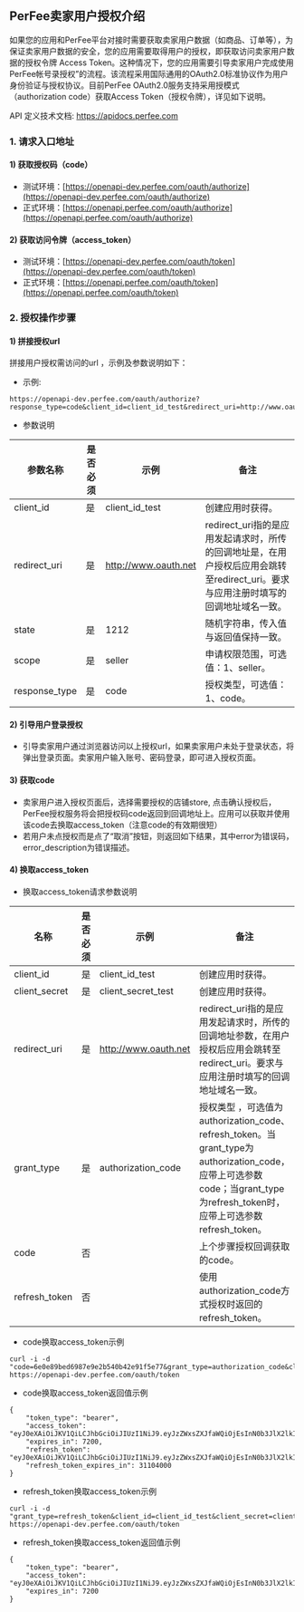 ## PerFee卖家用户授权介绍

如果您的应用和PerFee平台对接时需要获取卖家用户数据（如商品、订单等），为保证卖家用户数据的安全，您的应用需要取得用户的授权，即获取访问卖家用户数据的授权令牌 Access Token。这种情况下，您的应用需要引导卖家用户完成使用PerFee帐号录授权”的流程。该流程采用国际通用的OAuth2.0标准协议作为用户身份验证与授权协议。目前PerFee OAuth2.0服务支持采用授模式（authorization code）获取Access Token（授权令牌），详见如下说明。

API 定义技术文档: https://apidocs.perfee.com

### 1. 请求入口地址

#### 1) 获取授权码（code）

* 测试环境：[https://openapi-dev.perfee.com/oauth/authorize](https://openapi-dev.perfee.com/oauth/authorize)
* 正式环境：[https://openapi.perfee.com/oauth/authorize](https://openapi.perfee.com/oauth/authorize)

#### 2) 获取访问令牌（access_token）

* 测试环境：[https://openapi-dev.perfee.com/oauth/token](https://openapi-dev.perfee.com/oauth/token)
* 正式环境：[https://openapi.perfee.com/oauth/token](https://openapi.perfee.com/oauth/token)

### 2. 授权操作步骤

#### 1) 拼接授权url

拼接用户授权需访问的url ，示例及参数说明如下：

* 示例:

```
https://openapi-dev.perfee.com/oauth/authorize?response_type=code&client_id=client_id_test&redirect_uri=http://www.oauth.net&state=1212&scope=seller
```
* 参数说明

| 参数名称 | 是否必须 | 示例 | 备注 |
| --- | --- | --- | --- |
| client_id | 是 | client_id_test | 创建应用时获得。 |
| redirect_uri | 是 | http://www.oauth.net | redirect_uri指的是应用发起请求时，所传的回调地址是，在用户授权后应用会跳转至redirect_uri。要求与应用注册时填写的回调地址域名一致。 |
| state | 是 | 1212 | 随机字符串，传入值与返回值保持一致。 |
| scope | 是 | seller | 申请权限范围，可选值：1、seller。 |
| response_type | 是 | code | 授权类型，可选值：1、code。 |

#### 2) 引导用户登录授权

* 引导卖家用户通过浏览器访问以上授权url，如果卖家用户未处于登录状态，将弹出登录页面。卖家用户输入账号、密码登录，即可进入授权页面。

#### 3) 获取code

* 卖家用户进入授权页面后，选择需要授权的店铺store, 点击确认授权后，PerFee授权服务将会把授权码code返回到回调地址上。应用可以获取并使用该code去换取access_token（注意code的有效期很短）
* 若用户未点授权而是点了“取消”按钮，则返回如下结果，其中error为错误码，error_description为错误描述。

#### 4) 换取access_token

* 换取access_token请求参数说明

| 名称 | 是否必须 | 示例 | 备注 |
| --- | --- | --- | --- |
| client_id | 是 | client_id_test | 创建应用时获得。 |
| client_secret | 是 | client_secret_test | 创建应用时获得。 |
| redirect_uri | 是 | http://www.oauth.net | redirect_uri指的是应用发起请求时，所传的回调地址参数，在用户授权后应用会跳转至redirect_uri。要求与应用注册时填写的回调地址域名一致。 |
| grant_type | 是 | authorization_code | 授权类型 ，可选值为authorization_code、refresh_token。当grant_type为authorization_code，应带上可选参数code；当grant_type为refresh_token时，应带上可选参数refresh_token。	 |
| code | 否 |  | 上个步骤授权回调获取的code。 |
| refresh_token | 否 |  | 使用authorization_code方式授权时返回的refresh_token。 |

* code换取access_token示例
```
curl -i -d "code=6e0e89bed6987e9e2b540b42e91f5e77&grant_type=authorization_code&client_id=client_id_test&client_secret=client_secret_test&redirect_uri=http://www.oauth.net" https://openapi-dev.perfee.com/oauth/token
```

* code换取access_token返回值示例
```
{
    "token_type": "bearer",
    "access_token": "eyJ0eXAiOiJKV1QiLCJhbGciOiJIUzI1NiJ9.eyJzZWxsZXJfaWQiOjEsInN0b3JlX2lkIjoxLCJyZWdpb25faWRfb2Zfc2VsbGVyIjoyLCJyZWdpb25faWRfb2Zfc3RvcmUiOjEsImNsaWVudF9pZCI6Imhza3Rlc3QiLCJyZWRpcmVjdF91cmkiOiJodHRwOi8vMTI3LjAuMC4xOjUwMDAvcGVyZmVlL2F1dGhvcml6ZSIsImV4cCI6MTU5NjYyMDI5Nn0.VaDy0gfGfTpU3x_25wwSjQtj5KHiw4G8uvcz28K4KPo",
    "expires_in": 7200,
    "refresh_token": "eyJ0eXAiOiJKV1QiLCJhbGciOiJIUzI1NiJ9.eyJzZWxsZXJfaWQiOjEsInN0b3JlX2lkIjoxLCJyZWdpb25faWRfb2Zfc2VsbGVyIjoyLCJyZWdpb25faWRfb2Zfc3RvcmUiOjEsImNsaWVudF9pZCI6Imhza3Rlc3QiLCJyZWRpcmVjdF91cmkiOiJodHRwOi8vMTI3LjAuMC4xOjUwMDAvcGVyZmVlL2F1dGhvcml6ZSIsImV4cCI6MTYyNzcxNzA5Nn0.XOdwFl7MOHqtRU0CQkQCwXio7tD3rAweWVh2jt6hotw",
    "refresh_token_expires_in": 31104000
}
```
* refresh_token换取access_token示例
```
curl -i -d "grant_type=refresh_token&client_id=client_id_test&client_secret=client_id_test&redirect_uri=http://127.0.0.1:5000/perfee/authorize&refresh_token=eyJ0eXAiOiJKV1QiLCJhbGciOiJIUzI1NiJ9.eyJzZWxsZXJfaWQiOjEsInN0b3JlX2lkIjoxLCJyZWdpb25faWRfb2Zfc2VsbGVyIjoyLCJyZWdpb25faWRfb2Zfc3RvcmUiOjEsImNsaWVudF9pZCI6Imhza3Rlc3QiLCJyZWRpcmVjdF91cmkiOiJodHRwOi8vMTI3LjAuMC4xOjUwMDAvcGVyZmVlL2F1dGhvcml6ZSIsImV4cCI6MTYyNzcxNzA5Nn0.XOdwFl7MOHqtRU0CQkQCwXio7tD3rAweWVh2jt6hotw" https://openapi-dev.perfee.com/oauth/token
```

* refresh_token换取access_token返回值示例
```
{
    "token_type": "bearer",
    "access_token": "eyJ0eXAiOiJKV1QiLCJhbGciOiJIUzI1NiJ9.eyJzZWxsZXJfaWQiOjEsInN0b3JlX2lkIjoxLCJyZWdpb25faWRfb2Zfc2VsbGVyIjoyLCJyZWdpb25faWRfb2Zfc3RvcmUiOjEsImNsaWVudF9pZCI6Imhza3Rlc3QiLCJyZWRpcmVjdF91cmkiOiJodHRwOi8vMTI3LjAuMC4xOjUwMDAvcGVyZmVlL2F1dGhvcml6ZSIsImV4cCI6MTU5NjYyMDI5Nn0.VaDy0gfGfTpU3x_25wwSjQtj5KHiw4G8uvcz28K4KPo",
    "expires_in": 7200
}
```
